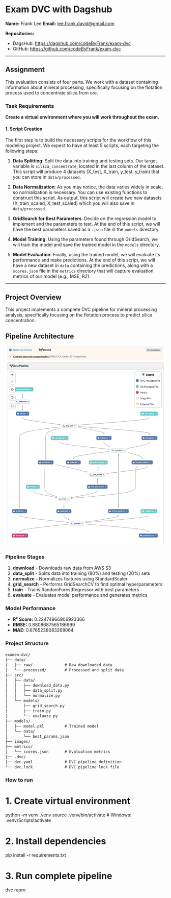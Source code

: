 # Exam DVC with Dagshub

**Name:** Frank Lee
**Email:** lee.frank.david@gmail.com

**Repositories:**

- DagsHub: https://dagshub.com/codeByFrank/exam-dvc
- GitHub: https://github.com/codeByFrank/exam-dvc

---

## Assignment

This evaluation consists of four parts. We work with a dataset containing information about mineral processing, specifically focusing on the flotation process used to concentrate silica from ore.

### Task Requirements

**Create a virtual environment where you will work throughout the exam.**

#### 1. Script Creation

The first step is to build the necessary scripts for the workflow of this modeling project. We expect to have at least 5 scripts, each targeting the following steps:

1. **Data Splitting**: Split the data into training and testing sets. Our target variable is `silica_concentrate`, located in the last column of the dataset. This script will produce 4 datasets (X_test, X_train, y_test, y_train) that you can store in `data/processed`.

2. **Data Normalization**: As you may notice, the data varies widely in scale, so normalization is necessary. You can use existing functions to construct this script. As output, this script will create two new datasets (X_train_scaled, X_test_scaled) which you will also save in `data/processed`.

3. **GridSearch for Best Parameters**: Decide on the regression model to implement and the parameters to test. At the end of this script, we will have the best parameters saved as a `.json` file in the `models` directory.

4. **Model Training**: Using the parameters found through GridSearch, we will train the model and save the trained model in the `models` directory.

5. **Model Evaluation**: Finally, using the trained model, we will evaluate its performance and make predictions. At the end of this script, we will have a new dataset in `data` containing the predictions, along with a `scores.json` file in the `metrics` directory that will capture evaluation metrics of our model (e.g., MSE, R2).

---

## Project Overview

This project implements a complete DVC pipeline for mineral processing analysis, specifically focusing on the flotation process to predict silica concentration.

## Pipeline Architecture

![DVC Pipeline](images/pipline_dagshub.png)

### Pipeline Stages

1. **download** - Downloads raw data from AWS S3
2. **data_split** - Splits data into training (80%) and testing (20%) sets
3. **normalize** - Normalizes features using StandardScaler
4. **grid_search** - Performs GridSearchCV to find optimal hyperparameters
5. **train** - Trains RandomForestRegressor with best parameters
6. **evaluate** - Evaluates model performance and generates metrics

### Model Performance

- **R² Score:** 0.22474966906923366
- **RMSE:** 0.8808687565186699
- **MAE:** 0.6765238083268064

### Project Structure

```
examen-dvc/
├── data/
│   ├── raw/              # Raw downloaded data
│   └── processed/        # Processed and split data
├── src/
│   ├── data/
│   │   ├── download_data.py
│   │   ├── data_split.py
│   │   └── normalize.py
│   └── models/
│       ├── grid_search.py
│       ├── train.py
│       └── evaluate.py
├── models/
│   ├── model.pkl         # Trained model
│   └── data/
│       └── best_params.json
├── images/
├── metrics/
│   └── scores.json       # Evaluation metrics
├── .dvc/
├── dvc.yaml              # DVC pipeline definition
└── dvc.lock              # DVC pipeline lock file
```

### How to run

# 1. Create virtual environment

python -m venv .venv
source .venv/bin/activate # Windows: .venv\Scripts\activate

# 2. Install dependencies

pip install -r requirements.txt

# 3. Run complete pipeline

dvc repro
